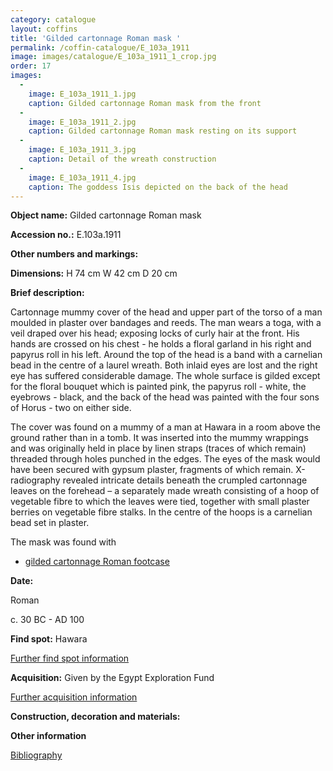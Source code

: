 ```yaml
---
category: catalogue
layout: coffins
title: 'Gilded cartonnage Roman mask '
permalink: /coffin-catalogue/E_103a_1911
image: images/catalogue/E_103a_1911_1_crop.jpg
order: 17
images: 
  -
    image: E_103a_1911_1.jpg
    caption: Gilded cartonnage Roman mask from the front
  -
    image: E_103a_1911_2.jpg
    caption: Gilded cartonnage Roman mask resting on its support
  -
    image: E_103a_1911_3.jpg
    caption: Detail of the wreath construction
  -
    image: E_103a_1911_4.jpg
    caption: The goddess Isis depicted on the back of the head
---
```


**Object name:** 
Gilded cartonnage Roman mask 

**Accession no.:** 
E.103a.1911

**Other numbers and markings:**

**Dimensions:** 
H 74 cm
W 42 cm
D 20 cm

**Brief description:** 

Cartonnage mummy cover of the head and upper part of the torso of a man moulded in plaster over bandages and reeds. The man wears a toga, with a veil draped over his head; exposing locks of curly hair at the front. His hands are crossed on his chest - he holds a floral garland in his right and papyrus roll in his left. Around the top of the head is a band with a carnelian bead in the centre of a laurel wreath. Both inlaid eyes are lost and the right eye has suffered considerable damage. The whole surface is gilded except for the floral bouquet which is painted pink, the papyrus roll - white, the eyebrows - black, and the back of the head was painted with the four sons of Horus - two on either side.

The cover was found on a mummy of a man at Hawara in a room above the ground rather than in a tomb. It was inserted into the mummy wrappings and was originally held in place by linen straps (traces of which remain) threaded through holes punched in the edges. The eyes of the mask would have been secured with gypsum plaster, fragments of which remain. X-radiography revealed intricate details beneath the crumpled cartonnage leaves on the forehead – a separately made wreath consisting of a hoop of vegetable fibre to which the leaves were tied, together with small plaster berries on vegetable fibre stalks. In the centre of the hoops is a carnelian bead set in plaster.

The mask was found with 

* [gilded cartonnage Roman footcase](/coffin-catalogue/E_103b_1911)

**Date:**

Roman

c. 30 BC - AD 100

**Find spot:**
Hawara

[Further find spot information](/catalogue_extras/E_103a_1911_findspot)

**Acquisition:**
Given by the Egypt Exploration Fund

[Further acquisition information](/catalogue_extras/E_103a_1911_acquisition)

**Construction, decoration and materials:**

**Other information**

[Bibliography](/catalogue_extras/E_103a_1911_bibliography)
